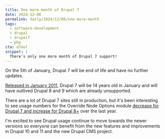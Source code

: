 ```yaml
---
title: One more month of Drupal 7
date: 2024-12-06
permalink: daily/2024/12/06/one-more-month
tags:
  - software-development
  - drupal
  - drupal7
  - php
cta: d7eol
snippet: |
  There's only one more month of Drupal 7 support!
---
```


On the 5th of January, Drupal 7 will be end of life and have no further updates.

[Released in January 2011](https://www.drupal.org/blog/drupal-70-is-released), Drupal 7 will be 14 years old in January and will have outlived Drupal 8 and 9 which are already unsupported.

There are a lot of Drupal 7 sites still in production, but it's been interesting to see usage numbers for the Override Node Options module [decrease for Drupal 7 and increase for Drupal 8+][0] over the last year.

I'm excited to see Drupal usage continue to move towards the newer versions so everyone can benefit from the new features and improvements in Drupal 10 and 11 and the new Drupal CMS project.

[0]: {{site.url}}/daily/2024/11/16/an-interesting-thing-i-spotted-about-the-override-node-options-module
